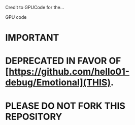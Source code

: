 Credit to GPUCode for the...

GPU code

# IMPORTANT
# DEPRECATED IN FAVOR OF [https://github.com/hello01-debug/Emotional](THIS). 
# PLEASE DO NOT FORK THIS REPOSITORY

